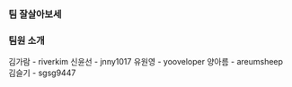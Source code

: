 ### 팀 잘살아보세

### 팀원 소개

김가람 - riverkim
신윤선 - jnny1017
유원영 - yooveloper
양아름 - areumsheep
김슬기 - sgsg9447
